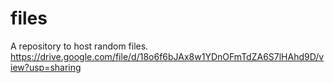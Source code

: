 # files

A repository to host random files.
https://drive.google.com/file/d/18o6f6bJAx8w1YDnOFmTdZA6S7lHAhd9D/view?usp=sharing
